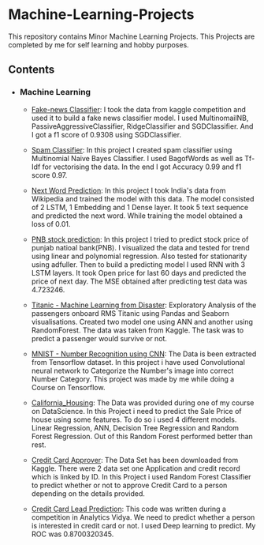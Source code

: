 # Machine-Learning-Projects
This repository contains Minor Machine Learning Projects.
This Projects are completed by me for self learning and hobby purposes.
 
## Contents
-   ### Machine Learning
	- [Fake-news Classifier](https://github.com/SaileshP97/Machine-Learning-Projects/blob/6f555a36b31c0b6a42611bfbe45c2b108e1652e8/Fake-new%20Classifier/Code.ipynb): I took the data from kaggle competition and used it to build a fake news classifier model. I used MultinomailNB, PassiveAggressiveClassifier, RidgeClassifier and SGDClassifier. And I got a f1 score of 0.9308 using SGDClassifier.
	- [Spam Classifier](https://github.com/SaileshP97/Machine-Learning-Projects/blob/b2bda959fa21a9e3d95c82f833d4aa3e2b792cef/Spam%20Classifier/code.py): In this project I created spam classifier using Multinomial Naive Bayes Classifier. I used BagofWords as well as Tf-Idf for vectorising the data. In the end I got Accuracy 0.99 and f1 score 0.97.
	- [Next Word Prediction](https://github.com/SaileshP97/Machine-Learning-Projects/blob/1df5523d7a1c930814488c7cb12382a18686aae1/Next%20word%20Prediction/next-word-prediction.ipynb): In this project I took India's data from Wikipedia and trained the model with this data. The model consisted of 2 LSTM, 1 Embedding and 1 Dense layer. It took 5 text sequence and predicted the next word. While training the model obtained a loss of 0.01.
	- [PNB stock prediction](https://github.com/SaileshP97/Machine-Learning-Projects/blob/df3dc592c6deeca42eafc9832e0db054f649b794/PNB%20stock%20prediction/Code.ipynb): In this project I tried to predict stock price of punjab natioal bank(PNB). I visualized the data and tested for trend using linear and polynomial regression. Also tested for stationarity using adfuller. Then to build a predicting model I used RNN with 3 LSTM layers. It took Open price for last 60 days and predicted the price of next day. The MSE obtained after predicting test data was 4.723246.
	   
	- [Titanic - Machine Learning from Disaster](https://github.com/SaileshP97/Machine-Learning-Projects/blob/6e7ad6de60a29ad3c5636c6779f42c28eb498041/Titanic%20-%20Machine%20Learning%20from%20Disaster/titanic-competition.ipynb): Exploratory Analysis of the passengers onboard RMS Titanic using Pandas and Seaborn visualisations. Created two model one using ANN and another using RandomForest. The data was taken from Kaggle. The task was to predict a passenger would survive or not.


	- [MNIST - Number Recognition using CNN](https://github.com/SaileshP97/Machine-Learning-Projects/blob/ffdcd625a3a1da21a16f045e1261407171554a51/CNN_MNIST_Number%20recognition/CNN_MNIST.ipynb): The Data is been extracted from Tensorflow dataset. In this project i have used Convolutional neural network to Categorize the Number's image into correct Number Category. This project was made by me while doing a Course on Tensorflow.


	- [California_Housing](https://github.com/SaileshP97/Machine-Learning-Projects/blob/2edff1db33749d19227cda555ab83de10cbb5e7c/California_Housing/california_housing.ipynb): The Data was provided during one of my course on DataScience. In this Project i need to predict the Sale Price of house using some features. To do so i used 4 different models. Linear Regression, ANN, Decision Tree Regression and Random Forest Regression. Out of this Random Forest performed better than rest.


	- [Credit Card Approver](https://github.com/SaileshP97/Machine-Learning-Projects/blob/cf74b138c161b6f2cd6cbb02dde957582452aeda/Credit%20Card%20Approver/credit-card-approver.ipynb): The Data Set has been downloaded from Kaggle. There were 2 data set one Application and credit record which is linked by ID. In this Project i used Random Forest Classifier to predict whether or not to approve Credit Card to a person depending on the details provided.

	- [Credit Card Lead Prediction](https://github.com/SaileshP97/Machine-Learning-Projects/blob/0649e7688b874deeb947cfb05c909b58b4bd9901/Analytic%20Vidya%20Jobathon/Credit%20Card%20Lead%20Prediction.ipynb): This code was written during a competition in Analytics Vidya. We need to predict whether a person is interested in credit card or not. I used Deep learning to predict. My ROC was 0.8700320345.
